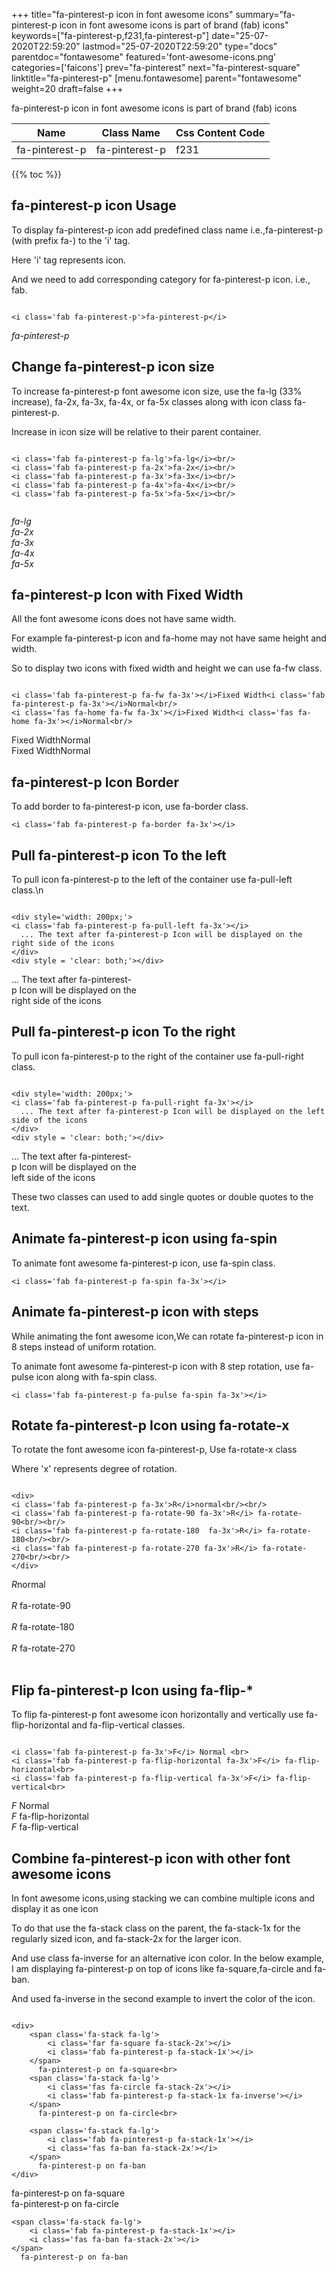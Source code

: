 +++
title="fa-pinterest-p icon in font awesome icons"
summary="fa-pinterest-p icon in font awesome icons is part of brand (fab) icons"
keywords=["fa-pinterest-p,f231,fa-pinterest-p"]
date="25-07-2020T22:59:20"
lastmod="25-07-2020T22:59:20"
type="docs"
parentdoc="fontawesome"
featured='font-awesome-icons.png'
categories=['faicons']
prev="fa-pinterest"
next="fa-pinterest-square"
linktitle="fa-pinterest-p"
[menu.fontawesome]
parent="fontawesome"
weight=20
draft=false
+++


fa-pinterest-p icon in font awesome icons is part of brand (fab) icons

<div class='table-responsive'><table class='table'><thead><tr><th>Name</th><th>Class Name</th><th>Css Content Code</th></tr></thead><tbody><tr><td>fa-pinterest-p</td><td>fa-pinterest-p</td><td>f231</td></tr></tbody></table></div>


{{% toc %}}


## fa-pinterest-p icon Usage

To display fa-pinterest-p icon add predefined class name i.e.,fa-pinterest-p (with prefix fa-) to the 'i' tag.

Here 'i' tag represents icon.

And we need to add corresponding category for fa-pinterest-p icon. i.e., fab.


```

<i class='fab fa-pinterest-p'>fa-pinterest-p</i>
```

<i class='fab fa-pinterest-p'>fa-pinterest-p</i>




## Change fa-pinterest-p icon size
To increase fa-pinterest-p font awesome icon size, use the fa-lg (33% increase), fa-2x, fa-3x, fa-4x, or fa-5x classes along with icon class fa-pinterest-p.

Increase in icon size will be relative to their parent container. 

```

<i class='fab fa-pinterest-p fa-lg'>fa-lg</i><br/>
<i class='fab fa-pinterest-p fa-2x'>fa-2x</i><br/>
<i class='fab fa-pinterest-p fa-3x'>fa-3x</i><br/>
<i class='fab fa-pinterest-p fa-4x'>fa-4x</i><br/>
<i class='fab fa-pinterest-p fa-5x'>fa-5x</i><br/>
            
```

<i class='fab fa-pinterest-p fa-lg'>fa-lg</i><br/>
<i class='fab fa-pinterest-p fa-2x'>fa-2x</i><br/>
<i class='fab fa-pinterest-p fa-3x'>fa-3x</i><br/>
<i class='fab fa-pinterest-p fa-4x'>fa-4x</i><br/>
<i class='fab fa-pinterest-p fa-5x'>fa-5x</i><br/>
            



## fa-pinterest-p Icon with Fixed Width 

All the font awesome icons does not have same width.

For example fa-pinterest-p icon and fa-home may not have same height and width.

So to display two icons with fixed width and height we can use fa-fw class.


```

<i class='fab fa-pinterest-p fa-fw fa-3x'></i>Fixed Width<i class='fab fa-pinterest-p fa-3x'></i>Normal<br/>
<i class='fas fa-home fa-fw fa-3x'></i>Fixed Width<i class='fas fa-home fa-3x'></i>Normal<br/>
```

<i class='fab fa-pinterest-p fa-fw fa-3x'></i>Fixed Width<i class='fab fa-pinterest-p fa-3x'></i>Normal<br/>
<i class='fas fa-home fa-fw fa-3x'></i>Fixed Width<i class='fas fa-home fa-3x'></i>Normal<br/>



## fa-pinterest-p Icon Border 

To add border to fa-pinterest-p icon, use fa-border class.


```
<i class='fab fa-pinterest-p fa-border fa-3x'></i>

```
<i class='fab fa-pinterest-p fa-border fa-3x'></i>





## Pull fa-pinterest-p icon To the left

To pull icon fa-pinterest-p to the left of the container use fa-pull-left class.\n

```

<div style='width: 200px;'>
<i class='fab fa-pinterest-p fa-pull-left fa-3x'></i>
  ... The text after fa-pinterest-p Icon will be displayed on the right side of the icons
</div>
<div style = 'clear: both;'></div>
```

<div style='width: 200px;'>
<i class='fab fa-pinterest-p fa-pull-left fa-3x'></i>
  ... The text after fa-pinterest-p Icon will be displayed on the right side of the icons
</div>
<div style = 'clear: both;'></div>




## Pull fa-pinterest-p icon To the right
To pull icon fa-pinterest-p to the right of the container use fa-pull-right class.

```

<div style='width: 200px;'>
<i class='fab fa-pinterest-p fa-pull-right fa-3x'></i>
  ... The text after fa-pinterest-p Icon will be displayed on the left side of the icons
</div>
<div style = 'clear: both;'></div>
```

<div style='width: 200px;'>
<i class='fab fa-pinterest-p fa-pull-right fa-3x'></i>
  ... The text after fa-pinterest-p Icon will be displayed on the left side of the icons
</div>
<div style = 'clear: both;'></div>

These two classes can used to add single quotes or double quotes to the text.


## Animate fa-pinterest-p icon using fa-spin
To animate font awesome fa-pinterest-p icon, use fa-spin class.

```
<i class='fab fa-pinterest-p fa-spin fa-3x'></i>
```
<i class='fab fa-pinterest-p fa-spin fa-3x'></i>




## Animate fa-pinterest-p icon with steps
While animating the font awesome icon,We can rotate fa-pinterest-p icon in 8 steps instead of uniform rotation.

To animate font awesome fa-pinterest-p icon with 8 step rotation, use fa-pulse icon along with fa-spin class.


```
<i class='fab fa-pinterest-p fa-pulse fa-spin fa-3x'></i>

```
<i class='fab fa-pinterest-p fa-pulse fa-spin fa-3x'></i>





## Rotate fa-pinterest-p Icon using fa-rotate-x
To rotate the font awesome icon fa-pinterest-p, Use fa-rotate-x class

Where 'x' represents degree of rotation.


```

<div>
<i class='fab fa-pinterest-p fa-3x'>R</i>normal<br/><br/>
<i class='fab fa-pinterest-p fa-rotate-90 fa-3x'>R</i> fa-rotate-90<br/><br/> 
<i class='fab fa-pinterest-p fa-rotate-180  fa-3x'>R</i> fa-rotate-180<br/><br/> 
<i class='fab fa-pinterest-p fa-rotate-270 fa-3x'>R</i> fa-rotate-270<br/><br/>
</div>
```

<div>
<i class='fab fa-pinterest-p fa-3x'>R</i>normal<br/><br/>
<i class='fab fa-pinterest-p fa-rotate-90 fa-3x'>R</i> fa-rotate-90<br/><br/> 
<i class='fab fa-pinterest-p fa-rotate-180  fa-3x'>R</i> fa-rotate-180<br/><br/> 
<i class='fab fa-pinterest-p fa-rotate-270 fa-3x'>R</i> fa-rotate-270<br/><br/>
</div>




## Flip fa-pinterest-p Icon using fa-flip-*
To flip fa-pinterest-p font awesome icon horizontally and vertically use fa-flip-horizontal and fa-flip-vertical classes. 

```

<i class='fab fa-pinterest-p fa-3x'>F</i> Normal <br>
<i class='fab fa-pinterest-p fa-flip-horizontal fa-3x'>F</i> fa-flip-horizontal<br>
<i class='fab fa-pinterest-p fa-flip-vertical fa-3x'>F</i> fa-flip-vertical<br>
```

<i class='fab fa-pinterest-p fa-3x'>F</i> Normal <br>
<i class='fab fa-pinterest-p fa-flip-horizontal fa-3x'>F</i> fa-flip-horizontal<br>
<i class='fab fa-pinterest-p fa-flip-vertical fa-3x'>F</i> fa-flip-vertical<br>




## Combine fa-pinterest-p icon with other font awesome icons
In font awesome icons,using stacking we can combine multiple icons and display it as one icon 

To do that use the fa-stack class on the parent, the fa-stack-1x for the regularly sized icon, and fa-stack-2x for the larger icon.

And use class fa-inverse for an alternative icon color. 
In the below example, I am displaying fa-pinterest-p on top of icons like fa-square,fa-circle and fa-ban.

And used fa-inverse in the second example to invert the color of the icon.

```

<div>
    <span class='fa-stack fa-lg'>
        <i class='far fa-square fa-stack-2x'></i>
        <i class='fab fa-pinterest-p fa-stack-1x'></i>
    </span>
      fa-pinterest-p on fa-square<br>
    <span class='fa-stack fa-lg'>
        <i class='fas fa-circle fa-stack-2x'></i>
        <i class='fab fa-pinterest-p fa-stack-1x fa-inverse'></i>
    </span>
      fa-pinterest-p on fa-circle<br>

    <span class='fa-stack fa-lg'>
        <i class='fab fa-pinterest-p fa-stack-1x'></i>
        <i class='fas fa-ban fa-stack-2x'></i>
    </span>
      fa-pinterest-p on fa-ban
</div>
```

<div>
    <span class='fa-stack fa-lg'>
        <i class='far fa-square fa-stack-2x'></i>
        <i class='fab fa-pinterest-p fa-stack-1x'></i>
    </span>
      fa-pinterest-p on fa-square<br>
    <span class='fa-stack fa-lg'>
        <i class='fas fa-circle fa-stack-2x'></i>
        <i class='fab fa-pinterest-p fa-stack-1x fa-inverse'></i>
    </span>
      fa-pinterest-p on fa-circle<br>

    <span class='fa-stack fa-lg'>
        <i class='fab fa-pinterest-p fa-stack-1x'></i>
        <i class='fas fa-ban fa-stack-2x'></i>
    </span>
      fa-pinterest-p on fa-ban
</div>






